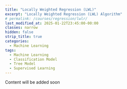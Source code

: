 ```yaml
---
title: "Locally Weighted Regression (LWL)"
excerpt: "Locally Weighted Regression (LWL) Algorithm"
# permalink: /courses/regression/lwlr/
last_modified_at: 2025-01-22T23:45:00-00:00
classes: narrow
hidden: false
strip_title: true
categories:
  - Machine Learning
tags: 
  - Machine Learning
  - Classification Model
  - Tree Model
  - Supervised Learning
---
```

Content will be added soon